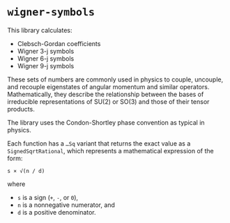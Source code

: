`wigner-symbols`
================

This library calculates:

  - Clebsch-Gordan coefficients
  - Wigner 3-j symbols
  - Wigner 6-j symbols
  - Wigner 9-j symbols

These sets of numbers are commonly used in physics to couple, uncouple, and
recouple eigenstates of angular momentum and similar operators.
Mathematically, they describe the relationship between the bases of
irreducible representations of SU(2) or SO(3) and those of their tensor
products.

The library uses the Condon-Shortley phase convention as typical in physics.

Each function has a `…Sq` variant that returns the exact value as a
`SignedSqrtRational`, which represents a mathematical expression of the form:

    s × √(n / d)

where

  - `s` is a sign (`+`, `-`, or `0`),
  - `n` is a nonnegative numerator, and
  - `d` is a positive denominator.
